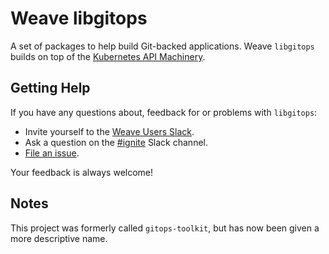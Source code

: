 # Weave libgitops

A set of packages to help build Git-backed applications.
Weave `libgitops` builds on top of the [Kubernetes API Machinery](https://github.com/kubernetes/apimachinery).

## Getting Help

If you have any questions about, feedback for or problems with `libgitops`:

- Invite yourself to the [Weave Users Slack](https://slack.weave.works/).
- Ask a question on the [#ignite](https://weave-community.slack.com/messages/general/) Slack channel.
- [File an issue](https://github.com/weaveworks/libgitops/issues/new).

Your feedback is always welcome!

## Notes
This project was formerly called `gitops-toolkit`, but has now been given a more descriptive name.